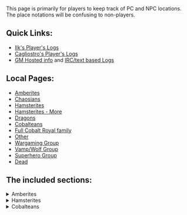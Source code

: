 This page is primarily for players to keep track of PC and NPC locations. The place notations will be confusing to non-players.

## Quick Links: 
 + [Ilk's Player's Logs](//web.mit.edu/~dskern/www/amber/)
 + [Cagliostro's Player's Logs](//cagliostro.awardspace.com/logs/)
 + [GM Hosted info](//plan-b.org/~dkap/Amber) and [IRC/text based Logs](//plan-b.org/~dkap/Amber/logs/)

## Local Pages:

 + [Amberites](WhoIsWhereAmberites)
 + [Chaosians](WhoIsWhereChaosians)
 + [Hamsterites](WhoIsWhereHamsterites)
 + [Hamsterites - More](WhoIsWhereHamsteritesMore)
 + [Dragons](WhoIsWhereDragons)
 + [Cobalteans](WhoIsWhereCobalteans)
 + [Full Cobalt Royal family](CobalteanRoyalFamily)
 + [Other](WhoIsWhereOther)
 + [Wargaming Group](WhoIsWhereWargamingGroup)
 + [Vamp/Wolf Group](WhoIsWhereVampWolfGroup)
 + [Superhero Group](WhoIsWhereSuperheroGroup)
 + [Dead](WhoIsWhereDead)

## The included sections:

<details><summary>Amberites</summary>

{% capture my_include %}{% include_relative WhoIsWhereAmberites.md %}{% endcapture %}
{{ my_include | markdownify }}

</details>

<details><summary>Hamsterites</summary>

{% capture my_include %}{% include_relative WhoIsWhereHamsterites.md %}{% endcapture %}
{{ my_include | markdownify }}

</details>

<details><summary>Cobalteans</summary>

{% capture my_include %}{% include_relative WhoIsWhereCobalteans.md %}{% endcapture %}
{{ my_include | markdownify }}

</details>

